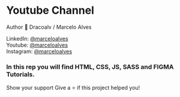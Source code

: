 ﻿# Youtube Channel

Author
👤 Dracoalv / Marcelo Alves

LinkedIn: <a href="https://www.linkedin.com/in/marceloalves19/">@marceloalves</a> <br>
Youtube: <a href="https://www.youtube.com/c/MarceloAlves1">@marceloalves</a><br>
Instagram: <a href="https://www.instagram.com/dracoalv1/">@marceloalves</a><br>

### In this rep you will find HTML, CSS, JS, SASS and FIGMA Tutorials.


Show your support
Give a ⭐️ if this project helped you!
